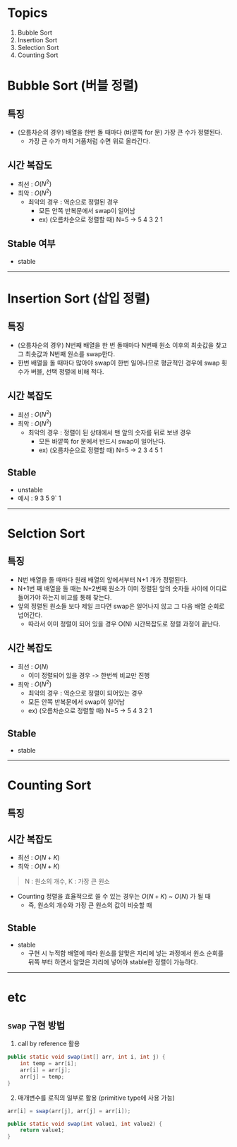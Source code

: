 # Topics
1. Bubble Sort
2. Insertion Sort
3. Selection Sort
4. Counting Sort


# Bubble Sort (버블 정렬)
## 특징
- (오름차순의 경우) 배열을 한번 돌 때마다 (바깥쪽 for 문) 가장 큰 수가 정렬된다.
  - 가장 큰 수가 마치 거품처럼 수면 위로 올라간다.

## 시간 복잡도
- 최선 : $O(N^2)$
- 최악 : $O(N^2)$
    - 최악의 경우 : 역순으로 정렬된 경우
      - 모든 안쪽 반복문에서 swap이 일어남
      - ex) (오름차순으로 정렬할 때) N=5 -> 5 4 3 2 1

## Stable 여부
- stable


---

# Insertion Sort (삽입 정렬)
## 특징
- (오름차순의 경우) N번째 배열을 한 번 돌때마다 N번째 원소 이후의 최솟값을 찾고 그 최솟값과 N번째 원소를 swap한다.
- 한번 배열을 돌 때마다 많아야 swap이 한번 일어나므로 평균적인 경우에 swap 횟수가 버블, 선택 정렬에 비해 적다.

## 시간 복잡도
- 최선 : $O(N^2)$
- 최악 : $O(N^2)$
    - 최악의 경우 : 정렬이 된 상태에서 맨 앞의 숫자를 뒤로 보낸 경우
        - 모든 바깥쪽 for 문에서 반드시 swap이 일어난다.
        - ex) (오름차순으로 정렬할 때) N=5 -> 2 3 4 5 1


## Stable
- unstable
- 예시 : 9 3 5 9` 1

---

# Selction Sort
## 특징
- N번 배열을 돌 때마다 원래 배열의 앞에서부터 N+1 개가 정렬된다.
- N+1번 째 배열을 돌 때는 N+2번째 원소가 이미 정렬된 앞의 숫자들 사이에 어디로 들어가야 하는지 비교를 통해 찾는다.
- 앞의 정렬된 원소들 보다 제일 크다면 swap은 일어나지 않고 그 다음 배열 순회로 넘어간다.
  - 따라서 이미 정렬이 되어 있을 경우 O(N) 시간복잡도로 정렬 과정이 끝난다.

## 시간 복잡도
- 최선 : $O(N)$
  - 이미 정렬되어 있을 경우 -> 한번씩 비교만 진행
- 최악 : $O(N^2)$
    - 최악의 경우 : 역순으로 정렬이 되어있는 경우
    - 모든 안쪽 반복문에서 swap이 일어남
    - ex) (오름차순으로 정렬할 때) N=5 -> 5 4 3 2 1


## Stable
- stable

---

# Counting Sort
## 특징

## 시간 복잡도
- 최선 : $O(N+K)$
- 최악 : $O(N+K)$
> N : 원소의 개수, K : 가장 큰 원소

- Counting 정렬을 효율적으로 쓸 수 있는 경우는 $O(N+K)$ ~ $O(N)$ 가 될 때
  - 즉, 원소의 개수와 가장 큰 원소의 값이 비슷할 때

## Stable
- stable
  - 구현 시 누적합 배열에 따라 원소를 알맞은 자리에 넣는 과정에서 원소 순회를 뒤쪽 부터 하면서 알맞은 자리에 넣어야 stable한 정렬이 가능하다.

---

# etc
## `swap` 구현 방법
1. call by reference 활용
```java
public static void swap(int[] arr, int i, int j) {
    int temp = arr[i];
    arr[i] = arr[j];
    arr[j] = temp;
}
```

2. 매개변수를 로직의 일부로 활용 (primitive type에 사용 가능)
```java
arr[i] = swap(arr[j], arr[j] = arr[i]);

public static void swap(int value1, int value2) {
    return value1;
}
```
